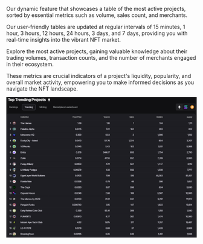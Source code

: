 Our dynamic feature that showcases a table of the most active projects, sorted by essential metrics such as volume, sales count, and merchants.

Our user-friendly tables are updated at regular intervals of 15 minutes, 1 hour, 3 hours, 12 hours, 24 hours, 3 days, and 7 days, providing you with real-time insights into the vibrant NFT market.

Explore the most active projects, gaining valuable knowledge about their trading volumes, transaction counts, and the number of merchants engaged in their ecosystem.

These metrics are crucial indicators of a project's liquidity, popularity, and overall market activity, empowering you to make informed decisions as you navigate the NFT landscape.

![Trending ](image-1.png)